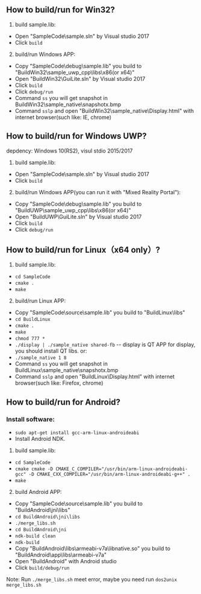 ## How to build/run for Win32?
1. build sample.lib:
- Open "SampleCode\sample.sln" by Visual studio 2017
- Click `build` 

2. build/run Windows APP:
- Copy "SampleCode\debug\sample.lib" you build to "BuildWin32\sample_uwp_cpp\libs\x86(or x64)"
- Open "BuildWin32\GuiLite.sln" by Visual studio 2017
- Click `build`
- Click `debug/run`
- Command `ss` you will get snapshot in BuildWin32\sample_native\snapshotx.bmp
- Command `sslp` and open "BuildWin32\sample_native\Display.html" with internet browser(such like: IE, chrome)

## How to build/run for Windows UWP?
depdency: Windows 10(RS2), visul stdio 2015/2017

1. build sample.lib:
- Open "SampleCode\sample.sln" by Visual studio 2017
- Click `build` 

2. build/run Windows APP(you can run it with "Mixed Reality Portal"):
- Copy "SampleCode\debug\sample.lib" you build to "BuildUWP\sample_uwp_cpp\libs\x86(or x64)"
- Open "BuildUWP\GuiLite.sln" by Visual studio 2017
- Click `build`
- Click `debug/run`

## How to build/run for Linux（x64 only）?
1. build sample.lib:
- `cd SampleCode`
- `cmake .`
- `make`

2. build/run Linux APP:
- Copy "SampleCode\source\sample.lib" you build to "BuildLinux\libs"
- `cd BuildLinux`
- `cmake .`
- `make`
- `chmod 777 *`
- `./display | ./sample_native shared-fb`  -- display is QT APP for display, you should install QT libs.
or:
- `./sample_native 1 8`
- Command `ss` you will get snapshot in BuildLinux\sample_native\snapshotx.bmp
- Command `sslp` and open "BuildLinux\Display.html" with internet browser(such like: Firefox, chrome)

## How to build/run for Android?
### Install software:
- `sudo apt-get install gcc-arm-linux-androideabi`
- Install Android NDK.

1. build sample.lib:
- `cd SampleCode`
- `cmake cmake -D CMAKE_C_COMPILER="/usr/bin/arm-linux-androideabi-gcc" -D CMAKE_CXX_COMPILER="/usr/bin/arm-linux-androideabi-g++" .`
- `make`

2. build Android APP:
- Copy "SampleCode\source\sample.lib" you build to "BuildAndroid\jni\libs"
- `cd BuildAndroid\jni\libs`
- `./merge_libs.sh`
- `cd BuildAndroid\jni`
- `ndk-build clean`
- `ndk-build`
- Copy "BuildAndroid\libs\armeabi-v7a\libnative.so" you build to "BuildAndroid\app\libs\armeabi-v7a"
- Open "BuildAndroid" with Android studio
- Click `build/debug/run`

Note:
Run `./merge_libs.sh` meet error, maybe you need run `dos2unix merge_libs.sh`
